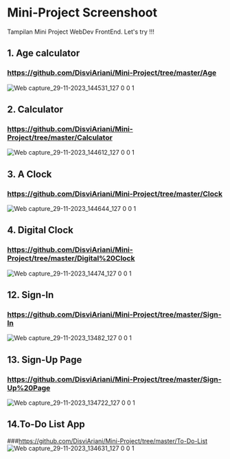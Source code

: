 # Mini-Project Screenshoot
Tampilan Mini Project WebDev FrontEnd. Let's try !!!

## 1. Age calculator 
### https://github.com/DisviAriani/Mini-Project/tree/master/Age
![Web capture_29-11-2023_144531_127 0 0 1](https://github.com/DisviAriani/Mini-Project/assets/115921593/15aa0be9-10ce-4b4a-a6a2-9bf41248af92)

## 2. Calculator 
### https://github.com/DisviAriani/Mini-Project/tree/master/Calculator
![Web capture_29-11-2023_144612_127 0 0 1](https://github.com/DisviAriani/Mini-Project/assets/115921593/82cea621-b8b2-468e-91b0-b098edb5b574)

## 3. A Clock
### https://github.com/DisviAriani/Mini-Project/tree/master/Clock
![Web capture_29-11-2023_144644_127 0 0 1](https://github.com/DisviAriani/Mini-Project/assets/115921593/eeb173a0-5020-467e-adec-c8b412af7671)

## 4. Digital Clock
### https://github.com/DisviAriani/Mini-Project/tree/master/Digital%20Clock
![Web capture_29-11-2023_14474_127 0 0 1](https://github.com/DisviAriani/Mini-Project/assets/115921593/40b54981-aa4b-4f96-af64-8787db2d5bad)

## 12. Sign-In
### https://github.com/DisviAriani/Mini-Project/tree/master/Sign-In
![Web capture_29-11-2023_13482_127 0 0 1](https://github.com/DisviAriani/Mini-Project/assets/115921593/3a4b675f-91eb-4828-a844-7fac4deb6a7f)

## 13. Sign-Up Page
### https://github.com/DisviAriani/Mini-Project/tree/master/Sign-Up%20Page
![Web capture_29-11-2023_134722_127 0 0 1](https://github.com/DisviAriani/Mini-Project/assets/115921593/5bb04b4f-7c83-4c10-a460-14275fe094bb)

## 14.To-Do List App
###https://github.com/DisviAriani/Mini-Project/tree/master/To-Do-List
![Web capture_29-11-2023_134631_127 0 0 1](https://github.com/DisviAriani/Mini-Project/assets/115921593/2a0d00cb-7bc0-4fa3-9277-93272f7a1041)








